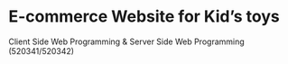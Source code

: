 # E-commerce Website for Kid’s toys
Client Side Web Programming & Server Side Web Programming (520341/520342)
